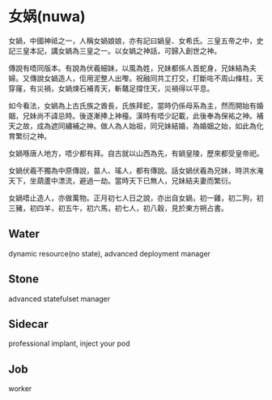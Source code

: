 # 女娲(nuwa)
女媧，中國神祗之一，人稱女媧娘娘，亦有記曰媧皇、女希氏。三皇五帝之中，史記三皇本記，講女媧為三皇之一。以女媧之神話，可歸入創世之神。

傳說有唔同版本。有說為伏羲細妹，以風為姓，兄妹都係人首蛇身，兄妹結為夫婦。又傳說女媧造人，佢用泥整人出嚟。祝融同共工打交，打斷咗不周山條柱，天穿窿，有災禍，女媧煉石補青天，斬鼇足撐住天，災禍得以平息。

如今看法，女媧為上古氏族之酋長，氏族拜蛇，當時仍係母系為主，然而開始有婚姻，兄妹尚不諱忌時。後逐漸捧上神檯。漢時有唔少記載，此後奉為保𧙗之神。補天之故，成為遮同繡補之神。做人為人始祖，同兄妹結婚，為婚姻之始，如此為化育繁衍之神。

女媧喺唐人地方，唔少都有拜。自古就以山西為先，有媧皇陵，歷來都受皇帝祀。

女媧伏羲不獨為中原傳說，苗人、瑤人，都有傳說。話女媧伏羲為兄妹，時洪水淹天下，坐葫蘆中漂流，避過一劫。當時天下已無人，兄妹結夫妻而繁衍。

女媧唔止造人，亦做萬物。正月初七人日之說，亦出自女媧，初一雞，初二狗，初三豬，初四羊，初五牛，初六馬，初七人，初八穀，見於東方朔占書。

## Water 
dynamic resource(no state), advanced deployment manager

## Stone 
advanced statefulset manager

## Sidecar 
professional implant, inject your pod

## Job 
worker